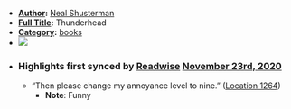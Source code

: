 - **[Author](<Author.md>):** [Neal Shusterman](<Neal Shusterman.md>)
- **[Full Title](<Full Title.md>):** Thunderhead
- **[Category](<Category.md>):** [books](<books.md>)
- ![](https://images-na.ssl-images-amazon.com/images/I/51DR3iyLyWL._SL200_.jpg)
- ### Highlights first synced by [Readwise](<Readwise.md>) [November 23rd, 2020](<November 23rd, 2020.md>)
    - “Then please change my annoyance level to nine.” ([Location 1264](https://readwise.io/to_kindle?action=open&asin=B074ZLLFYP&location=1264))
        - **Note**: Funny
